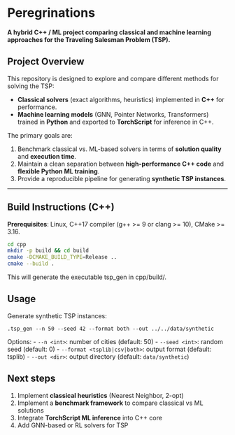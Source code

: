# Peregrinations

**A hybrid C++ / ML project comparing classical and machine learning approaches for the Traveling Salesman Problem (TSP).**

## Project Overview

This repository is designed to explore and compare different methods for solving the TSP:

- **Classical solvers** (exact algorithms, heuristics) implemented in **C++** for performance.  
- **Machine learning models** (GNN, Pointer Networks, Transformers) trained in **Python** and exported to **TorchScript** for inference in C++.  

The primary goals are:

1. Benchmark classical vs. ML-based solvers in terms of **solution quality** and **execution time**.  
2. Maintain a clean separation between **high-performance C++ code** and **flexible Python ML training**.  
3. Provide a reproducible pipeline for generating **synthetic TSP instances**.

---

## Build Instructions (C++)

**Prerequisites**: Linux, C++17 compiler (g++ >= 9 or clang >= 10), CMake >= 3.16.

```bash
cd cpp
mkdir -p build && cd build
cmake -DCMAKE_BUILD_TYPE=Release ..
cmake --build .
```

This will generate the executable tsp_gen in cpp/build/.


## Usage

Generate synthetic TSP instances:

```.tsp_gen --n 50 --seed 42 --format both --out ../../data/synthetic ```

Options:
    - `--n <int>`: number of cities (default: 50)
    - `--seed <int>`: random seed (default: 0)
    - `--format <tsplib|csv|both>`: output format (default: tsplib)
    - `--out <dir>`: output directory (default: `data/synthetic`)

## Next steps

1. Implement **classical heuristics** (Nearest Neighbor, 2-opt)
2. Implement a **benchmark framework** to compare classical vs ML solutions
3. Integrate **TorchScript ML inference** into C++ core
4. Add GNN-based or RL solvers for TSP